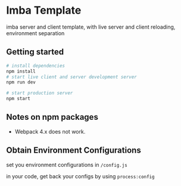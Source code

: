 # Imba Template

imba server and client template, with live server and client reloading, environment separation

## Getting started

```bash
# install dependencies
npm install
# start live client and server development server
npm run dev

# start production server
npm start
```

## Notes on npm packages

- Webpack 4.x does not work.

## Obtain Environment Configurations

set you environment configurations in `/config.js`

in your code, get back your configs by using `process:config`

